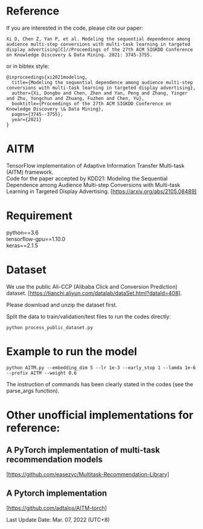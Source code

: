 # Reference
If you are interested in the code, please cite our paper:
```
Xi D, Chen Z, Yan P, et al. Modeling the sequential dependence among audience multi-step conversions with multi-task learning in targeted display advertising[C]//Proceedings of the 27th ACM SIGKDD Conference on Knowledge Discovery & Data Mining. 2021: 3745-3755.
```
or in bibtex style:
```
@inproceedings{xi2021modeling,
  title={Modeling the sequential dependence among audience multi-step conversions with multi-task learning in targeted display advertising},
  author={Xi, Dongbo and Chen, Zhen and Yan, Peng and Zhang, Yinger and Zhu, Yongchun and Zhuang, Fuzhen and Chen, Yu},
  booktitle={Proceedings of the 27th ACM SIGKDD Conference on Knowledge Discovery \& Data Mining},
  pages={3745--3755},
  year={2021}
}
```

# AITM
TensorFlow implementation of Adaptive Information Transfer Multi-task (AITM) framework.  
Code for the paper accepted by KDD21: 
Modeling the Sequential Dependence among Audience Multi-step Conversions with Multi-task Learning in Targeted Display Advertising.
[https://arxiv.org/abs/2105.08489]

# Requirement
python==3.6  
tensorflow-gpu==1.10.0  
keras==2.1.5

# Dataset
We use the public Ali-CCP (Alibaba Click and Conversion Prediction) dataset. [https://tianchi.aliyun.com/datalab/dataSet.html?dataId=408].

Please download and unzip the dataset first.

Split the data to train/validation/test files to run the codes directly:
```
python process_public_dataset.py
```



# Example to run the model
```
python AITM.py --embedding_dim 5 --lr 1e-3 --early_stop 1 --lamda 1e-6 --prefix AITM --weight 0.6
```

The instruction of commands has been clearly stated in the codes (see the parse_args function).

# Other unofficial implementations for reference:
## A PyTorch implementation of multi-task recommendation models
[https://github.com/easezyc/Multitask-Recommendation-Library]
## A Pytorch implementation
[https://github.com/adtalos/AITM-torch]

Last Update Date: Mar. 07, 2022 (UTC+8)
